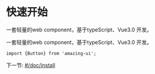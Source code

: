 # 快速开始

一套轻量的web component，基于typeScript、Vue3.0 开发。

一套轻量的web component，基于typeScript、Vue3.0 开发。

```
import {Button} from 'amazing-ui';
```

下一节: [#/doc/install](安装)